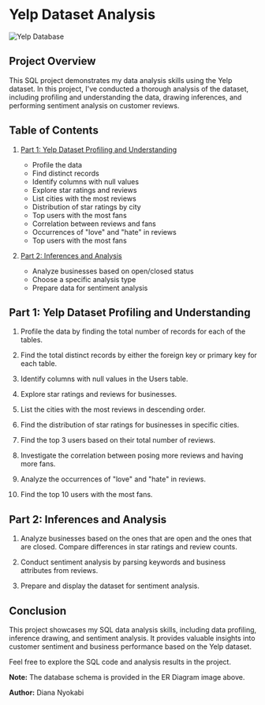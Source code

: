 # Yelp Dataset Analysis

![Yelp Database](path/to/https://github.com/deedee-ke/data-analysis/blob/main/sql%20projects/Profiling%20and%20Analyzing%20the%20Yelp%20Dataset/YelpERDiagram.png)

## Project Overview

This SQL project demonstrates my data analysis skills using the Yelp dataset. In this project, I've conducted a thorough analysis of the dataset, including profiling and understanding the data, drawing inferences, and performing sentiment analysis on customer reviews.

## Table of Contents

1. [Part 1: Yelp Dataset Profiling and Understanding](#part-1-yelp-dataset-profiling-and-understanding)
    - Profile the data
    - Find distinct records
    - Identify columns with null values
    - Explore star ratings and reviews
    - List cities with the most reviews
    - Distribution of star ratings by city
    - Top users with the most fans
    - Correlation between reviews and fans
    - Occurrences of "love" and "hate" in reviews
    - Top users with the most fans

2. [Part 2: Inferences and Analysis](#part-2-inferences-and-analysis)
    - Analyze businesses based on open/closed status
    - Choose a specific analysis type
    - Prepare data for sentiment analysis

## Part 1: Yelp Dataset Profiling and Understanding

1. Profile the data by finding the total number of records for each of the tables.
   
2. Find the total distinct records by either the foreign key or primary key for each table.

3. Identify columns with null values in the Users table.

4. Explore star ratings and reviews for businesses.

5. List the cities with the most reviews in descending order.

6. Find the distribution of star ratings for businesses in specific cities.

7. Find the top 3 users based on their total number of reviews.

8. Investigate the correlation between posing more reviews and having more fans.

9. Analyze the occurrences of "love" and "hate" in reviews.

10. Find the top 10 users with the most fans.

## Part 2: Inferences and Analysis

1. Analyze businesses based on the ones that are open and the ones that are closed. Compare differences in star ratings and review counts.

2. Conduct sentiment analysis by parsing keywords and business attributes from reviews.

3. Prepare and display the dataset for sentiment analysis.

## Conclusion

This project showcases my SQL data analysis skills, including data profiling, inference drawing, and sentiment analysis. It provides valuable insights into customer sentiment and business performance based on the Yelp dataset.

Feel free to explore the SQL code and analysis results in the project.

**Note:** The database schema is provided in the ER Diagram image above.

**Author:** Diana Nyokabi


